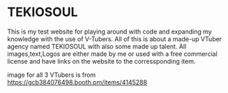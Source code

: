 # TEKIOSOUL
This is my test website for playing around with code and expanding my knowledge with the use of V-Tubers.
All of this is about a made-up VTuber agency named TEKIOSOUL with also some made up talent. All images,text,Logos are either made by me or used with a free commercial license and have links on the website to the corressponding item.

image for all 3 VTubers is from https://gcb384076498.booth.pm/items/4145288
